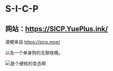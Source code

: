 # S-I-C-P


## 网站：<https://SICP.YuePlus.ink/>

源梗来自 https://sicp.moe/

以及一个单身狗的无聊夜晚。


![是个硬核的变态啊](C:\Users\Yue_p\Desktop\SICP\hentai.png)